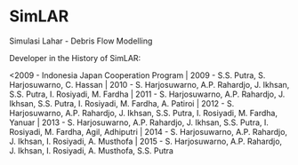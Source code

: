 # SimLAR
Simulasi Lahar - Debris Flow Modelling

Developer in the History of SimLAR:

<2009 - Indonesia Japan Cooperation Program
| 2009 - S.S. Putra, S. Harjosuwarno, C. Hassan
| 2010 - S. Harjosuwarno, A.P. Rahardjo, J. Ikhsan, S.S. Putra, I. Rosiyadi, M. Fardha
| 2011 - S. Harjosuwarno, A.P. Rahardjo, J. Ikhsan, S.S. Putra, I. Rosiyadi, M. Fardha, A. Patiroi
| 2012 - S. Harjosuwarno, A.P. Rahardjo, J. Ikhsan, S.S. Putra, I. Rosiyadi, M. Fardha, Yanuar
| 2013 - S. Harjosuwarno, A.P. Rahardjo, J. Ikhsan, S.S. Putra, I. Rosiyadi, M. Fardha, Agil, Adhiputri
| 2014 - S. Harjosuwarno, A.P. Rahardjo, J. Ikhsan, I. Rosiyadi, A. Musthofa
| 2015 - S. Harjosuwarno, A.P. Rahardjo, J. Ikhsan, I. Rosiyadi, A. Musthofa, S.S. Putra
